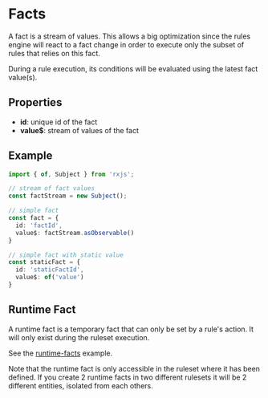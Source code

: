 # Facts

A fact is a stream of values.
This allows a big optimization since the rules engine will react to a fact change in order to execute only the subset of rules that relies on this fact.

During a rule execution, its conditions will be evaluated using the latest fact value(s).

## Properties

- **id**: unique id of the fact
- **value$**: stream of values of the fact

## Example

```typescript
import { of, Subject } from 'rxjs';

// stream of fact values
const factStream = new Subject();

// simple fact
const fact = {
  id: 'factId',
  value$: factStream.asObservable()
}

// simple fact with static value
const staticFact = {
  id: 'staticFactId',
  value$: of('value')
}
```

## Runtime Fact

A runtime fact is a temporary fact that can only be set by a rule's action. It will only exist during the ruleset execution.

See the [runtime-facts](../../rules-engine-core/examples/runtime-facts.md) example.


Note that the runtime fact is only accessible in the ruleset where it has been defined. If you create 2 runtime facts in two different rulesets it will be 2 different entities, isolated from each others.
